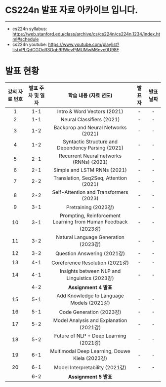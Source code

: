 # CS224n 발표 자료 아카이브 입니다.
---

- cs224n syllabus: https://web.stanford.edu/class/archive/cs/cs224n/cs224n.1234/index.html#schedule
- cs224n youtube: https://www.youtube.com/playlist?list=PLQdCGOoR3Oqb9RWevPjMUMwM6nvc0U98F


# 발표 현황

| 강의 자료 번호 | 발표 주차 및 일자 |                             학습 내용 (자료 년도)                            | 발표자 | 발표 날짜 |
| :---: | :-----: | :-----------------------------------------------------------: | :-: | :---: |
|   1   |   1-1   |                  Intro & Word Vectors (2021)                  |  -  |   -   |
|   2   |   1-1   |                   Neural Classifiers (2021)                   |  -  |   -   |
|   3   |   1-2   |              Backprop and Neural Networks (2021)              |  -  |   -   |
|   4   |   1-2   |       Syntactic Structure and Dependency Parsing (2021)       |  -  |   -   |
|   5   |   2-1   |            Recurrent Neural networks (RNNs) (2021)            |  -  |   -   |
|   6   |   2-1   |                  Simple and LSTM RNNs (2021)                  |  -  |   -   |
|   7   |   2-2   |            Translation, Seq2Seq, Attention (2021)             |  -  |   -   |
|   8   |   2-2   |            Self-Attention and Transformers (2023)             |  -  |   -   |
|   9   |   3-1   |                      Pretraining (2023강)                      |  -  |   -   |
|  10   |   3-1   | Prompting, Reinforcement Learning from Human Feedback (2023강) |  -  |   -   |
|  11   |   3-2   |              Natural Language Generation (2023강)              |  -  |   -   |
|  12   |   3-2   |                  Question Answering (2021강)                   |  -  |   -   |
|  13   |   4-1   |                Coreference Resolution (2021강)                 |  -  |   -   |
|  14   |   4-1   |         Insights between NLP and Linguistics (2023강)          |  -  |   -   |
|       |   4-2   |                      **Assignment 4 발표**                      |     |       |
|  15   |   5-1   |           Add Knowledge to Language Models (2021강)            |  -  |   -   |
|  16   |   5-1   |                    Code Generation (2023강)                    |  -  |   -   |
|  17   |   5-2   |            Model Analysis and Explanation (2021강)             |  -  |   -   |
|  18   |   5-2   |             Future of NLP + Deep Learning (2021강)             |  -  |   -   |
|  19   |   6-1   |         Multimodal Deep Learning, Douwe Kiela (2023강)         |  -  |   -   |
|  20   |   6-1   |                Model Interpretability (2021강)                 |  -  |   -   |
|       |   6-2   |                      **Assignment 5 발표**                      |     |       |

